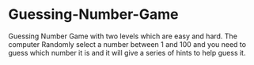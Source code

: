 # Guessing-Number-Game
Guessing Number Game with two levels which are easy and hard. The computer Randomly select a number between 1 and 100 and you need to guess which number it is and it will give a series of hints to help guess it.
